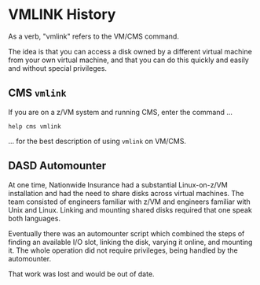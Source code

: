 # VMLINK History

As a verb, "vmlink" refers to the VM/CMS command.

The idea is that you can access a disk owned by a different
virtual machine from your own virtual machine, and that you can
do this quickly and easily and without special privileges.

## CMS `vmlink`



If you are on a z/VM system and running CMS, enter the command ...

    help cms vmlink

 ... for the best description of using `vmlink` on VM/CMS.

## DASD Automounter

At one time, Nationwide Insurance had a substantial Linux-on-z/VM
installation and had the need to share disks across virtual machines.
The team consisted of engineers familiar with z/VM and engineers
familiar with Unix and Linux. Linking and mounting shared disks
required that one speak both languages.

Eventually there was an automounter script which combined the steps
of finding an available I/O slot, linking the disk, varying it online,
and mounting it. The whole operation did not require privileges,
being handled by the automounter.

That work was lost and would be out of date.




